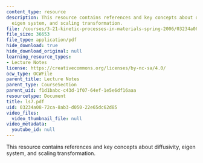 ```yaml
---
content_type: resource
description: This resource contains references and key concepts about diffusivity,
  eigen system, and scaling transformation.
file: /courses/3-21-kinetic-processes-in-materials-spring-2006/03234a0872ca8ab3d05022e65dc62d85_ls7.pdf
file_size: 36653
file_type: application/pdf
hide_download: true
hide_download_original: null
learning_resource_types:
- Lecture Notes
license: https://creativecommons.org/licenses/by-nc-sa/4.0/
ocw_type: OCWFile
parent_title: Lecture Notes
parent_type: CourseSection
parent_uid: f1d1babc-c43d-1f07-64ef-1e5e6df16aaa
resourcetype: Document
title: ls7.pdf
uid: 03234a08-72ca-8ab3-d050-22e65dc62d85
video_files:
  video_thumbnail_file: null
video_metadata:
  youtube_id: null
---
```

This resource contains references and key concepts about diffusivity, eigen system, and scaling transformation.